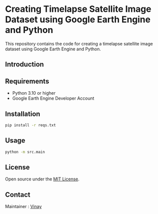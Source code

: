 # Creating Timelapse Satellite Image Dataset using Google Earth Engine and Python

This repository contains the code for creating a timelapse satellite image dataset using Google Earth Engine and Python. 

## Introduction


## Requirements

- Python 3.10 or higher
- Google Earth Engine Developer Account

## Installation

```bash
pip install -r reqs.txt
```

## Usage

```bash
python -m src.main
```

## License
Open source under the [MIT License](LICENSE).

## Contact
Maintainer : [Vinay](https://ummadiviany.github.io/)